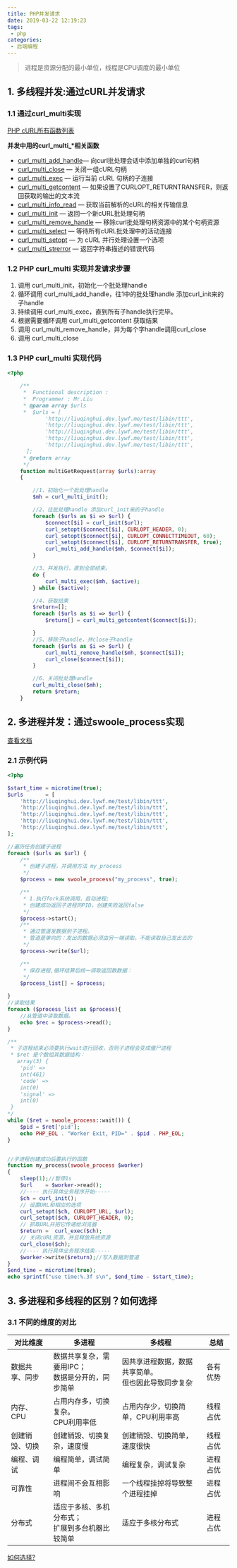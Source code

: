 ```yaml
---
title: PHP并发请求
date: 2019-03-22 12:19:23
tags:
 - php
categories:
 - 后端编程
---
```


> <front color="red">进程是资源分配的最小单位，线程是CPU调度的最小单位</front>

## 1. 多线程并发:通过cURL并发请求  
### 1.1 通过curl_multi实现
[PHP cURL所有函数列表](https://secure.php.net/manual/zh/ref.curl.php)

**并发中用的curl_multi_\*相关函数**
- [curl_multi_add_handle](https://php.net/manual/zh/function.curl-multi-add-handle.php)— 向curl批处理会话中添加单独的curl句柄
- [curl_multi_close](https://secure.php.net/manual/zh/function.curl-multi-close.php) — 关闭一组cURL句柄
- [curl_multi_exec](https://secure.php.net/manual/zh/function.curl-multi-exec.php) — 运行当前 cURL 句柄的子连接
- [curl_multi_getcontent](https://secure.php.net/manual/zh/function.curl-multi-getcontent.php) — 如果设置了CURLOPT_RETURNTRANSFER，则返回获取的输出的文本流
- [curl_multi_info_read](https://secure.php.net/manual/zh/function.curl-multi-info-read.php) — 获取当前解析的cURL的相关传输信息
- [curl_multi_init](https://secure.php.net/manual/zh/function.curl-multi-init.php) — 返回一个新cURL批处理句柄
- [curl_multi_remove_handle](curl_multi_remove_handle) — 移除curl批处理句柄资源中的某个句柄资源
- [curl_multi_select](https://secure.php.net/manual/zh/function.curl-multi-select.php) — 等待所有cURL批处理中的活动连接
- [curl_multi_setopt](https://secure.php.net/manual/zh/function.curl-multi-setopt.php) — 为 cURL 并行处理设置一个选项
- [curl_multi_strerror](https://php.net/manual/zh/function.curl-multi-strerror.php) — 返回字符串描述的错误代码
<!--more-->

### 1.2 PHP curl_multi 实现并发请求步骤

1. 调用 curl_multi_init，初始化一个批处理handle
2. 循环调用 curl_multi_add_handle，往1中的批处理handle 添加curl_init来的子handle
3. 持续调用 curl_multi_exec，直到所有子handle执行完毕。
4. 根据需要循环调用 curl_multi_getcontent 获取结果
5. 调用 curl_multi_remove_handle，并为每个字handle调用curl_close
6. 调用 curl_multi_close

### 1.3 PHP curl_multi 实现代码
```php
<?php

    /**
     *  Functional description : 
     *  Programmer : Mr.Liu
     * @param array $urls
     *  $urls = [
            'http://liuqinghui.dev.lywf.me/test/libin/ttt',
            'http://liuqinghui.dev.lywf.me/test/libin/ttt',
            'http://liuqinghui.dev.lywf.me/test/libin/ttt',
            'http://liuqinghui.dev.lywf.me/test/libin/ttt',
            'http://liuqinghui.dev.lywf.me/test/libin/ttt',
      ];
     * @return array
     */
    function multiGetRequest(array $urls):array 
    {

        //1、初始化一个批处理handle
        $mh = curl_multi_init();

        //2、往批处理handle 添加curl_init来的子handle
        foreach ($urls as $i => $url) {
            $connect[$i] = curl_init($url);
            curl_setopt($connect[$i], CURLOPT_HEADER, 0);
            curl_setopt($connect[$i], CURLOPT_CONNECTTIMEOUT, 60);
            curl_setopt($connect[$i], CURLOPT_RETURNTRANSFER, true);
            curl_multi_add_handle($mh, $connect[$i]);
        }

        //3、并发执行，直到全部结束。
        do {
            curl_multi_exec($mh, $active);
        } while ($active);

        //4、获取结果
        $return=[];
        foreach ($urls as $i => $url) {
            $return[] = curl_multi_getcontent($connect[$i]);

        }
        //5、移除子handle，并close子handle
        foreach ($urls as $i => $url) {
            curl_multi_remove_handle($mh, $connect[$i]);
            curl_close($connect[$i]);
        }

        //6、关闭批处理handle
        curl_multi_close($mh);
        return $return;
    }
```

## 2. 多进程并发：通过swoole_process实现
[查看文档](https://wiki.swoole.com/wiki/page/214.html)

### 2.1 示例代码
```php
<?php

$start_time = microtime(true);
$urls       = [
    'http://liuqinghui.dev.lywf.me/test/libin/ttt',
    'http://liuqinghui.dev.lywf.me/test/libin/ttt',
    'http://liuqinghui.dev.lywf.me/test/libin/ttt',
    'http://liuqinghui.dev.lywf.me/test/libin/ttt',
    'http://liuqinghui.dev.lywf.me/test/libin/ttt',
];

//遍历任务创建子进程
foreach ($urls as $url) {
    /**
     * 创建子进程，并调用方法 my_process
     */
    $process = new swoole_process("my_process", true);

    /**
     * 1.执行fork系统调用，启动进程;
     * 创建成功返回子进程的PID，创建失败返回false
     */
    $process->start();
    /**
     * 通过管道发数据到子进程。
     * 管道是单向的：发出的数据必须由另一端读取。不能读取自己发出去的
     */
    $process->write($url);

    /**
     * 保存进程,循环结算后统一调取返回数数据：
     */
    $process_list[] = $process;

}
//读取结果
foreach ($process_list as $process){
    //从管道中读取数据。
    echo $rec = $process->read();
}

/**
 * 子进程结束必须要执行wait进行回收，否则子进程会变成僵尸进程
 * $ret 是个数组其数据结构：
   array(3) {
    'pid' =>
    int(461)
    'code' =>
    int(0)
    'signal' =>
    int(0)
 }
*/
while ($ret = swoole_process::wait()) {
    $pid = $ret['pid'];
    echo PHP_EOL . "Worker Exit, PID=" . $pid . PHP_EOL;
}


//子进程创建成功后要执行的函数
function my_process(swoole_process $worker)
{
    sleep(1);//暂停1s
    $url    = $worker->read();
    //---- 执行具体业务程序开始-----
    $ch = curl_init();
    // 设置URL和相应的选项
    curl_setopt($ch, CURLOPT_URL, $url);
    curl_setopt($ch, CURLOPT_HEADER, 0);
    // 抓取URL并把它传递给浏览器
    $return =  curl_exec($ch);
    // 关闭cURL资源，并且释放系统资源
    curl_close($ch);
    //---- 执行具体业务程序结束-----
    $worker->write($return);//写入数据到管道
}
$end_time = microtime(true);
echo sprintf("use time:%.3f s\n", $end_time - $start_time);

```


## 3. 多进程和多线程的区别？如何选择
### 3.1 不同的维度的对比

| 对比维度 | 多进程 | 多线程 |总结|
| ------ | ------ | ------ | ------ |
| 数据共享、同步 | 数据共享复杂，需要用IPC；<br/>数据是分开的，同步简单 | 因共享进程数据，数据共享简单。<br/>但也因此导致同步复杂 | 各有优势|
| 内存、CPU | 占用内存多，切换复杂。<br/>CPU利用率低 | 占用内存少，切换简单，CPU利用率高 |线程占优|
| 创建销毁、切换 | 创建销毁、切换复杂，速度慢 | 创建销毁、切换简单，速度很快 |线程占优|
| 编程、调试 | 编程简单，调试简单 | 编程复杂，调试复杂 |进程占优|
| 可靠性 | 进程间不会互相影响 | 一个线程挂掉将导致整个进程挂掉 |进程占优|
| 分布式 | 适应于多核、多机分布式；<br/>扩展到多台机器比较简单 | 适应于多核分布式 |进程占优|

[如何选择?](https://blog.csdn.net/lishenglong666/article/details/8557215)